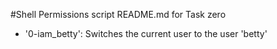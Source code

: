 #Shell Permissions script README.md for Task zero
- '0-iam_betty': Switches the current user to the user 'betty'
